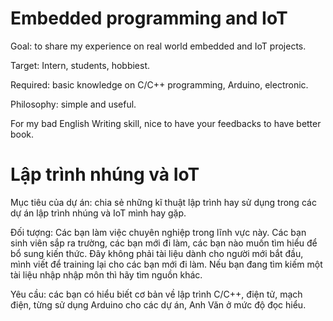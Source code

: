 # Embedded programming and IoT

Goal: to share my experience on real world embedded and IoT projects.

Target: Intern, students, hobbiest.

Required: basic knowledge on C/C++ programming, Arduino, electronic.

Philosophy: simple and useful.

For my bad English Writing skill, nice to have your feedbacks to have better book.

# Lập trình nhúng và IoT 

Mục tiêu của dự án: chia sẻ những kĩ thuật lập trình hay sử dụng trong các dự án lập trình nhúng và IoT mình hay gặp.

Đối tượng: Các bạn làm việc chuyên nghiệp trong lĩnh vực này. Các bạn sinh viên sắp ra trường, các bạn mới đi làm, các bạn nào muốn tìm hiểu để bổ sung kiến thức. Đây không phải tài liệu dành cho người mới bắt đầu, mình viết để training lại cho các bạn mới đi làm. Nếu bạn đang tìm kiếm một tài liệu nhập nhập môn thì hãy tìm nguồn khác.

Yêu cầu: các bạn có hiểu biết cơ bản về lập trình C/C++, điện tử, mạch điện, từng sử dụng Arduino cho các dự án, Anh Văn ở mức độ đọc hiểu.
